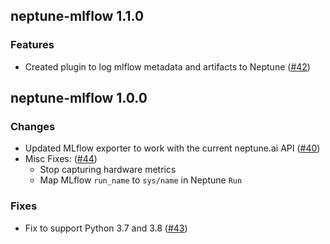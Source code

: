 ## neptune-mlflow 1.1.0

### Features
- Created plugin to log mlflow metadata and artifacts to Neptune ([#42](https://github.com/neptune-ai/neptune-mlflow/pull/42))


## neptune-mlflow 1.0.0

### Changes
- Updated MLflow exporter to work with the current neptune.ai API ([#40](https://github.com/neptune-ai/neptune-mlflow/pull/40))
- Misc Fixes: ([#44](https://github.com/neptune-ai/neptune-mlflow/pull/44))
    - Stop capturing hardware metrics
    - Map MLflow `run_name` to `sys/name` in Neptune `Run`

### Fixes
- Fix to support Python 3.7 and 3.8 ([#43](https://github.com/neptune-ai/neptune-mlflow/pull/43))

